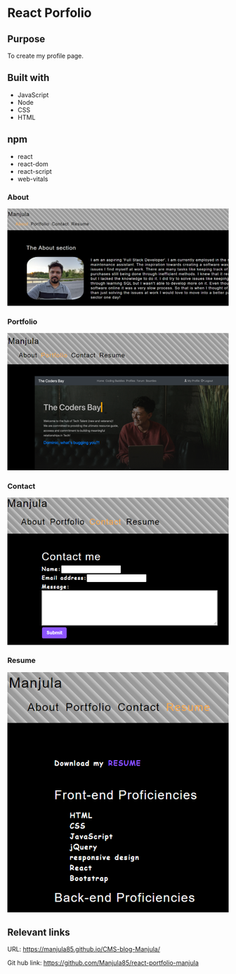 # React Porfolio

## Purpose
To create my profile page.

## Built with
* JavaScript
* Node
* CSS
* HTML

## npm 
* react
* react-dom
* react-script
* web-vitals

### About
![](/images/about.PNG)

### Portfolio

![](/images/portfolio.PNG)

### Contact

![](/images/contact.PNG)

### Resume

![](/images/resume.PNG)


## Relevant links
URL: https://manjula85.github.io/CMS-blog-Manjula/

Git hub link: https://github.com/Manjula85/react-portfolio-manjula
